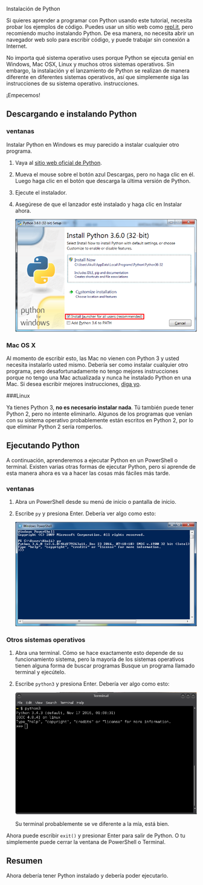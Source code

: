 Instalación de Python

Si quieres aprender a programar con Python usando este tutorial,
necesita probar los ejemplos de código. Puedes usar un sitio web como
[repl.it](https://repl.it/languages/python3), pero recomiendo mucho
instalando Python. De esa manera, no necesita abrir un navegador web solo
para escribir código, y puede trabajar sin conexión a Internet.

No importa qué sistema operativo uses porque Python se ejecuta
genial en Windows, Mac OSX, Linux y muchos otros sistemas operativos.
Sin embargo, la instalación y el lanzamiento de Python se realizan de manera diferente en
diferentes sistemas operativos, así que simplemente siga las instrucciones de su sistema operativo.
instrucciones.

¡Empecemos!

## Descargando e instalando Python

### ventanas

Instalar Python en Windows es muy parecido a instalar cualquier otro programa.

1. Vaya al [sitio web oficial de Python](https://www.python.org/).
2. Mueva el mouse sobre el botón azul Descargas, pero no haga clic en él.
   Luego haga clic en el botón que descarga la última versión de Python.
3. Ejecute el instalador.
4. Asegúrese de que el lanzador esté instalado y haga clic en Instalar ahora.

   ![El iniciador de py.exe.](../images/py-exe.png)

### Mac OS X

Al momento de escribir esto, las Mac no vienen con Python 3 y usted
necesita instalarlo usted mismo. Debería ser como instalar cualquier otro
programa, pero desafortunadamente no tengo mejores instrucciones porque
no tengo una Mac actualizada y nunca he instalado Python en una Mac.
Si desea escribir mejores instrucciones, [diga
yo](../contact-me.md).

###Linux

Ya tienes Python 3, **no es necesario instalar nada**. Tú
también puede tener Python 2, pero no intente eliminarlo.
Algunos de los programas que venían con su sistema operativo
probablemente están escritos en Python 2, por lo que eliminar Python 2 sería
romperlos.

## Ejecutando Python

A continuación, aprenderemos a ejecutar Python en un PowerShell o terminal. Existen
varias otras formas de ejecutar Python, pero si aprende de esta manera ahora es
va a hacer las cosas más fáciles más tarde.

### ventanas

1. Abra un PowerShell desde su menú de inicio o pantalla de inicio.
2. Escribe `py` y presiona Enter. Debería ver algo como esto:

   ![Python ejecutándose en una ventana de PowerShell.](../images/powershell.png)

### Otros sistemas operativos

1. Abra una terminal. Cómo se hace exactamente esto depende de su funcionamiento
   sistema, pero la mayoría de los sistemas operativos tienen alguna forma de buscar
   programas Busque un programa llamado terminal y ejecútelo.
2. Escribe `python3` y presiona Enter. Debería ver algo como esto:

   ![Ejecutando Python en mi terminal.](../images/terminal.png)

   Su terminal probablemente se ve diferente a la mía, está bien.

Ahora puede escribir `exit()` y presionar Enter para salir de Python. O tu
simplemente puede cerrar la ventana de PowerShell o Terminal.

## Resumen

Ahora debería tener Python instalado y debería poder ejecutarlo.
